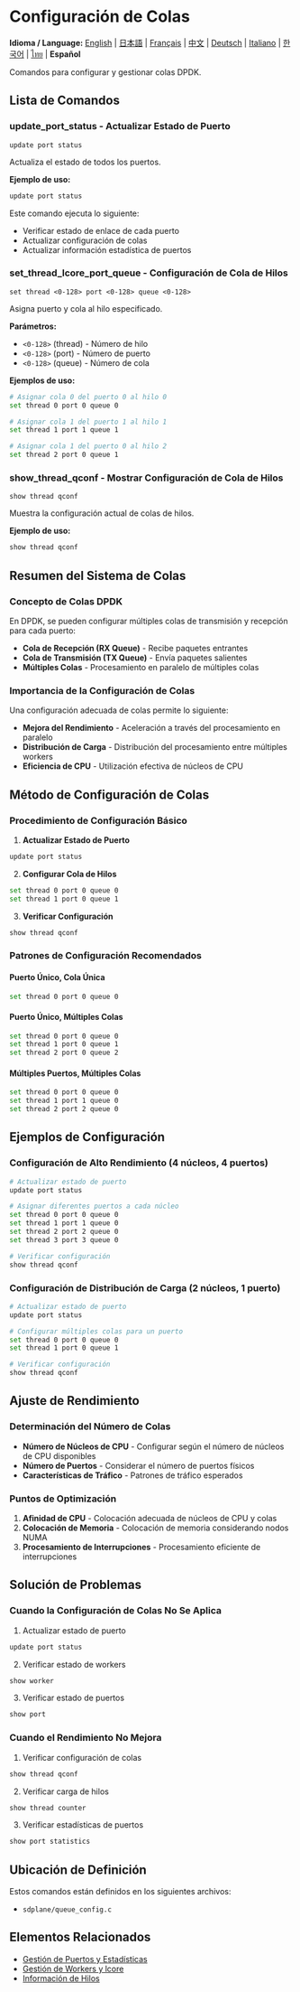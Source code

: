 # Configuración de Colas

**Idioma / Language:** [English](../queue-configuration.md) | [日本語](../ja/queue-configuration.md) | [Français](../fr/queue-configuration.md) | [中文](../zh/queue-configuration.md) | [Deutsch](../de/queue-configuration.md) | [Italiano](../it/queue-configuration.md) | [한국어](../ko/queue-configuration.md) | [ไทย](../th/queue-configuration.md) | **Español**

Comandos para configurar y gestionar colas DPDK.

## Lista de Comandos

### update_port_status - Actualizar Estado de Puerto
```
update port status
```

Actualiza el estado de todos los puertos.

**Ejemplo de uso:**
```bash
update port status
```

Este comando ejecuta lo siguiente:
- Verificar estado de enlace de cada puerto
- Actualizar configuración de colas
- Actualizar información estadística de puertos

### set_thread_lcore_port_queue - Configuración de Cola de Hilos
```
set thread <0-128> port <0-128> queue <0-128>
```

Asigna puerto y cola al hilo especificado.

**Parámetros:**
- `<0-128>` (thread) - Número de hilo
- `<0-128>` (port) - Número de puerto
- `<0-128>` (queue) - Número de cola

**Ejemplos de uso:**
```bash
# Asignar cola 0 del puerto 0 al hilo 0
set thread 0 port 0 queue 0

# Asignar cola 1 del puerto 1 al hilo 1
set thread 1 port 1 queue 1

# Asignar cola 1 del puerto 0 al hilo 2
set thread 2 port 0 queue 1
```

### show_thread_qconf - Mostrar Configuración de Cola de Hilos
```
show thread qconf
```

Muestra la configuración actual de colas de hilos.

**Ejemplo de uso:**
```bash
show thread qconf
```

## Resumen del Sistema de Colas

### Concepto de Colas DPDK
En DPDK, se pueden configurar múltiples colas de transmisión y recepción para cada puerto:

- **Cola de Recepción (RX Queue)** - Recibe paquetes entrantes
- **Cola de Transmisión (TX Queue)** - Envía paquetes salientes
- **Múltiples Colas** - Procesamiento en paralelo de múltiples colas

### Importancia de la Configuración de Colas
Una configuración adecuada de colas permite lo siguiente:
- **Mejora del Rendimiento** - Aceleración a través del procesamiento en paralelo
- **Distribución de Carga** - Distribución del procesamiento entre múltiples workers
- **Eficiencia de CPU** - Utilización efectiva de núcleos de CPU

## Método de Configuración de Colas

### Procedimiento de Configuración Básico
1. **Actualizar Estado de Puerto**
```bash
update port status
```

2. **Configurar Cola de Hilos**
```bash
set thread 0 port 0 queue 0
set thread 1 port 0 queue 1
```

3. **Verificar Configuración**
```bash
show thread qconf
```

### Patrones de Configuración Recomendados

#### Puerto Único, Cola Única
```bash
set thread 0 port 0 queue 0
```

#### Puerto Único, Múltiples Colas
```bash
set thread 0 port 0 queue 0
set thread 1 port 0 queue 1
set thread 2 port 0 queue 2
```

#### Múltiples Puertos, Múltiples Colas
```bash
set thread 0 port 0 queue 0
set thread 1 port 1 queue 0
set thread 2 port 2 queue 0
```

## Ejemplos de Configuración

### Configuración de Alto Rendimiento (4 núcleos, 4 puertos)
```bash
# Actualizar estado de puerto
update port status

# Asignar diferentes puertos a cada núcleo
set thread 0 port 0 queue 0
set thread 1 port 1 queue 0
set thread 2 port 2 queue 0
set thread 3 port 3 queue 0

# Verificar configuración
show thread qconf
```

### Configuración de Distribución de Carga (2 núcleos, 1 puerto)
```bash
# Actualizar estado de puerto
update port status

# Configurar múltiples colas para un puerto
set thread 0 port 0 queue 0
set thread 1 port 0 queue 1

# Verificar configuración
show thread qconf
```

## Ajuste de Rendimiento

### Determinación del Número de Colas
- **Número de Núcleos de CPU** - Configurar según el número de núcleos de CPU disponibles
- **Número de Puertos** - Considerar el número de puertos físicos
- **Características de Tráfico** - Patrones de tráfico esperados

### Puntos de Optimización
1. **Afinidad de CPU** - Colocación adecuada de núcleos de CPU y colas
2. **Colocación de Memoria** - Colocación de memoria considerando nodos NUMA
3. **Procesamiento de Interrupciones** - Procesamiento eficiente de interrupciones

## Solución de Problemas

### Cuando la Configuración de Colas No Se Aplica
1. Actualizar estado de puerto
```bash
update port status
```

2. Verificar estado de workers
```bash
show worker
```

3. Verificar estado de puertos
```bash
show port
```

### Cuando el Rendimiento No Mejora
1. Verificar configuración de colas
```bash
show thread qconf
```

2. Verificar carga de hilos
```bash
show thread counter
```

3. Verificar estadísticas de puertos
```bash
show port statistics
```

## Ubicación de Definición

Estos comandos están definidos en los siguientes archivos:
- `sdplane/queue_config.c`

## Elementos Relacionados

- [Gestión de Puertos y Estadísticas](port-management.md)
- [Gestión de Workers y lcore](worker-management.md)
- [Información de Hilos](thread-information.md)